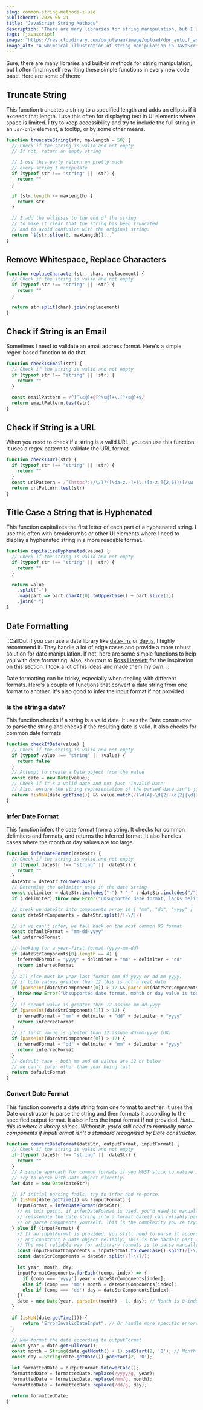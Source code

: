 ```yaml
---
slug: common-string-methods-i-use
publishedAt: 2025-05-21
title: "JavaScript String Methods"
description: "There are many libraries for string manipulation, but I often find myself rewriting these simple functions in every new code base."
tags: [javascript]
image: "https://res.cloudinary.com/dwjulenau/image/upload/dpr_auto,f_auto,fl_progressive,q_auto/v1747840698/josh-portfolio/assets_task_01jvspmqeyek1ag6z579gaqhb0_1747840627_img_0.webp"
image_alt: "A whimsical illustration of string manipulation in JavaScript, featuring playful characters."
---
```

Sure, there are many libraries and built-in methods for string manipulation, but I often find myself rewriting these simple functions in every new code base. Here are some of them:

## Truncate String
This function truncates a string to a specified length and adds an ellipsis if it exceeds that length. I use this often for displaying text in UI elements where space is limited. I try to keep accessibility and try to include the full string in an `.sr-only` element, a tooltip, or by some other means.

```js
function truncateString(str, maxLength = 50) {
  // Check if the string is valid and not empty
  // If not, return an empty string

  // I use this early return on pretty much
  // every string I manipulate
  if (typeof str !== "string" || !str) {
    return ""
  }

  if (str.length <= maxLength) {
    return str
  }

  // I add the ellipsis to the end of the string
  // to make it clear that the string has been truncated
  // and to avoid confusion with the original string.
  return `${str.slice(0, maxLength)}...`
}
```

## Remove Whitespace, Replace Characters

```js
function replaceCharacter(str, char, replacement) {
  // Check if the string is valid and not empty
  if (typeof str !== "string" || !str) {
    return ""
  }

  return str.split(char).join(replacement)
}
```

## Check if String is an Email

Sometimes I need to validate an email address format. Here's a simple regex-based function to do that.

```js
function checkIsEmail(str) {
  // Check if the string is valid and not empty
  if (typeof str !== "string" || !str) {
    return ""
  }

  const emailPattern = /^[^\s@]+@[^\s@]+\.[^\s@]+$/
  return emailPattern.test(str)
}
```

## Check if String is a URL

When you need to check if a string is a valid URL, you can use this function. It uses a regex pattern to validate the URL format.

```js
function checkIsUrl(str) {
  if (typeof str !== "string" || !str) {
    return ""
  }
  const urlPattern = /^(https?:\/\/)?([\da-z.-]+)\.([a-z.]{2,6})([/\w .-]*)*\/?$/
  return urlPattern.test(str)
}
```

## Title Case a String that is Hyphenated

This function capitalizes the first letter of each part of a hyphenated string. I use this often with breadcrumbs or other UI elements where I need to display a hyphenated string in a more readable format.

```js
function capitalizeHyphenated(value) {
  // Check if the string is valid and not empty
  if (typeof str !== "string" || !str) {
    return ""
  }

  return value
    .split("-")
    .map(part => part.charAt(0).toUpperCase() + part.slice(1))
    .join("-")
}
```

## Date Formatting

::CallOut
If you can use a date library like [date-fns](https://date-fns.org/) or [day.js](https://day.js.org/), I highly recommend it. They handle a lot of edge cases and provide a more robust solution for date manipulation. If not, here are some simple functions to help you with date formatting. Also, shoutout to [Ross Hazelett](https://www.linkedin.com/in/ross-hazelett/) for the inspiration on this section. I took a lot of his ideas and made them my own.
::

Date formatting can be tricky, especially when dealing with different formats. Here's a couple of  functions that convert a date string from one format to another. It's also good to infer the input format if not provided.


### Is the string a date?
This function checks if a string is a valid date. It uses the Date constructor to parse the string and checks if the resulting date is valid. It also checks for common date formats.

```js
function checkIfDate(value) {
  // Check if the string is valid and not empty
  if (typeof value !== "string" || !value) {
    return false
  }
  // Attempt to create a Date object from the value
  const date = new Date(value);
  // Check if it's a valid date and not just 'Invalid Date'
  // Also, ensure the string representation of the parsed date isn't just a number (e.g., "123" can become a date)
  return !isNaN(date.getTime()) && value.match(/(\d{4}-\d{2}-\d{2}|\d{2}-\d{2}-\d{4}|\d{2}\/\d{2}\/\d{4}|\d{4}\/\d{2}\/\d{2})/);
}
```

### Infer Date Format
This function infers the date format from a string. It checks for common delimiters and formats, and returns the inferred format. It also handles cases where the month or day values are too large.

```js
function inferDateFormat(dateStr) {
  // Check if the string is valid and not empty
  if (typeof dateStr !== "string" || !dateStr) {
    return ""
  }
  dateStr = dateStr.toLowerCase()
  // Determine the delimiter used in the date string
  const delimiter = dateStr.includes("-") ? "-" : dateStr.includes("/") ? "/" : null
  if (!delimiter) throw new Error("Unsupported date format, lacks delimiter")

  // break up dateStr into components array ie [ "mm", "dd", "yyyy" ]
  const dateStrComponents = dateStr.split(/[-\/]/)

  // if we can't infer, we fall back on the most common US format
  const defaultFormat = "mm-dd-yyyy"
  let inferredFormat

  // looking for a year-first format (yyyy-mm-dd)
  if (dateStrComponents[0].length == 4) {
    inferredFormat = "yyyy" + delimiter + "mm" + delimiter + "dd"
    return inferredFormat
  }
  // all else must be year-last format (mm-dd-yyyy or dd-mm-yyyy)
  // if both values greater than 12 this is not a real date
  if (parseInt(dateStrComponents[0]) > 12 && parseInt(dateStrComponents[1]) > 12) {
    throw new Error("Unsupported date format, month or day value is too large")
  }
  // if second value is greater than 12 assume mm-dd-yyyy
  if (parseInt(dateStrComponents[1]) > 12) {
    inferredFormat = "mm" + delimiter + "dd" + delimiter + "yyyy"
    return inferredFormat
  }
  // if first value is greater than 12 assume dd-mm-yyyy (UK)
  if (parseInt(dateStrComponents[0]) > 12) {
    inferredFormat = "dd" + delimiter + "mm" + delimiter + "yyyy"
    return inferredFormat
  }
  // default case - both mm and dd values are 12 or below
  // we can't infer other than year being last
  return defaultFormat
}
```

### Convert Date Format
This function converts a date string from one format to another. It uses the Date constructor to parse the string and then formats it according to the specified output format. It also infers the input format if not provided. <em>Hint... this is where a library shines. Without it, you'd still need to manually parse components if inputFormat isn't a standard recognized by Date constructor.</em>

```js
function convertDateFormat(dateStr, outputFormat, inputFormat) {
  // Check if the string is valid and not empty
  if (typeof dateStr !== "string" || !dateStr) {
    return ""
  }
  // A simple approach for common formats if you MUST stick to native JS:
  // Try to parse with Date object directly.
  let date = new Date(dateStr);

  // If initial parsing fails, try to infer and re-parse.
  if (isNaN(date.getTime()) && !inputFormat) {
    inputFormat = inferDateFormat(dateStr);
    // At this point, if inferDateFormat is used, you'd need to manually
    // reassemble the date string into a format Date() can reliably parse,
    // or parse components yourself. This is the complexity you're trying to avoid.
  } else if (inputFormat) {
    // If an inputFormat is provided, you still need to parse it according to that format
    // and construct a Date object reliably. This is the hardest part with native Date.
    // The most reliable way for arbitrary formats is to parse manually:
    const inputFormatComponents = inputFormat.toLowerCase().split(/[-\/]/);
    const dateStrComponents = dateStr.split(/[-\/]/);

    let year, month, day;
    inputFormatComponents.forEach((comp, index) => {
      if (comp === 'yyyy') year = dateStrComponents[index];
      else if (comp === 'mm') month = dateStrComponents[index];
      else if (comp === 'dd') day = dateStrComponents[index];
    });
    date = new Date(year, parseInt(month) - 1, day); // Month is 0-indexed
  }

  if (isNaN(date.getTime())) {
      return "ErrorInvalidDateInput"; // Or handle more specific errors
  }

  // Now format the date according to outputFormat
  const year = date.getFullYear();
  const month = String(date.getMonth() + 1).padStart(2, '0'); // Month is 0-indexed
  const day = String(date.getDate()).padStart(2, '0');

  let formattedDate = outputFormat.toLowerCase();
  formattedDate = formattedDate.replace(/yyyy/g, year);
  formattedDate = formattedDate.replace(/mm/g, month);
  formattedDate = formattedDate.replace(/dd/g, day);

  return formattedDate;
}
```
